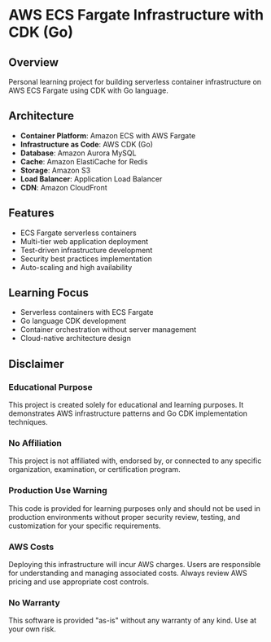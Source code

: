 # AWS ECS Fargate Infrastructure with CDK (Go)

## Overview
Personal learning project for building serverless container infrastructure on AWS ECS Fargate using CDK with Go language.

## Architecture
- **Container Platform**: Amazon ECS with AWS Fargate
- **Infrastructure as Code**: AWS CDK (Go)
- **Database**: Amazon Aurora MySQL
- **Cache**: Amazon ElastiCache for Redis
- **Storage**: Amazon S3
- **Load Balancer**: Application Load Balancer
- **CDN**: Amazon CloudFront

## Features
- ECS Fargate serverless containers
- Multi-tier web application deployment
- Test-driven infrastructure development
- Security best practices implementation
- Auto-scaling and high availability

## Learning Focus
- Serverless containers with ECS Fargate
- Go language CDK development
- Container orchestration without server management
- Cloud-native architecture design

## Disclaimer

### Educational Purpose
This project is created solely for educational and learning purposes. It demonstrates AWS infrastructure patterns and Go CDK implementation techniques.

### No Affiliation
This project is not affiliated with, endorsed by, or connected to any specific organization, examination, or certification program.

### Production Use Warning
This code is provided for learning purposes only and should not be used in production environments without proper security review, testing, and customization for your specific requirements.

### AWS Costs
Deploying this infrastructure will incur AWS charges. Users are responsible for understanding and managing associated costs. Always review AWS pricing and use appropriate cost controls.

### No Warranty
This software is provided "as-is" without any warranty of any kind. Use at your own risk.